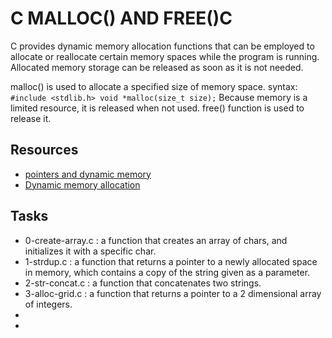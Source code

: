 # C MALLOC() AND FREE()C
C provides dynamic memory allocation functions that can be employed to allocate 
or reallocate certain memory spaces while the program is running. Allocated
memory storage can be released as soon as it is not needed. 

malloc() is used to allocate a specified size of memory space.
syntax:
	```
	#include <stdlib.h>
	void *malloc(size_t size);
	```
Because memory is a limited resource, it is released when not used.
free() function is used to release it.

## Resources
+ [pointers and dynamic memory](https://www.youtube.com/watch?v=_8-ht2AKyH4&list=PL2_aWCzGMAwLZp6LMUKI3cc7pgGsasm2_&index=12)
+ [Dynamic memory allocation](https://www.youtube.com/watch?v=xDVC3wKjS64&list=PL2_aWCzGMAwLZp6LMUKI3cc7pgGsasm2_&index=13)

## Tasks
- 0-create-array.c :  a function that creates an array of chars, and initializes it with a specific char.
- 1-strdup.c : a function that returns a pointer to a newly allocated space in memory, which contains a copy of the string given as a parameter.
- 2-str-concat.c : a function that concatenates two strings.
- 3-alloc-grid.c : a function that returns a pointer to a 2 dimensional array of integers.
- 
-


